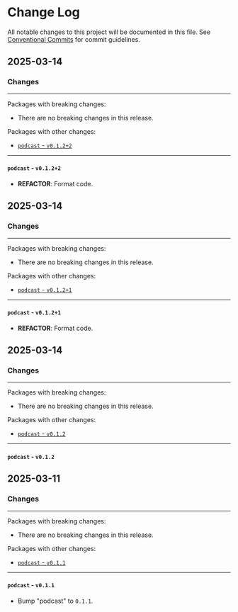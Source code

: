 # Change Log

All notable changes to this project will be documented in this file.
See [Conventional Commits](https://conventionalcommits.org) for commit guidelines.

## 2025-03-14

### Changes

---

Packages with breaking changes:

 - There are no breaking changes in this release.

Packages with other changes:

 - [`podcast` - `v0.1.2+2`](#podcast---v0122)

---

#### `podcast` - `v0.1.2+2`

 - **REFACTOR**: Format code.


## 2025-03-14

### Changes

---

Packages with breaking changes:

 - There are no breaking changes in this release.

Packages with other changes:

 - [`podcast` - `v0.1.2+1`](#podcast---v0121)

---

#### `podcast` - `v0.1.2+1`

 - **REFACTOR**: Format code.


## 2025-03-14

### Changes

---

Packages with breaking changes:

 - There are no breaking changes in this release.

Packages with other changes:

 - [`podcast` - `v0.1.2`](#podcast---v012)

---

#### `podcast` - `v0.1.2`


## 2025-03-11

### Changes

---

Packages with breaking changes:

 - There are no breaking changes in this release.

Packages with other changes:

 - [`podcast` - `v0.1.1`](#podcast---v011)

---

#### `podcast` - `v0.1.1`

 - Bump "podcast" to `0.1.1`.

